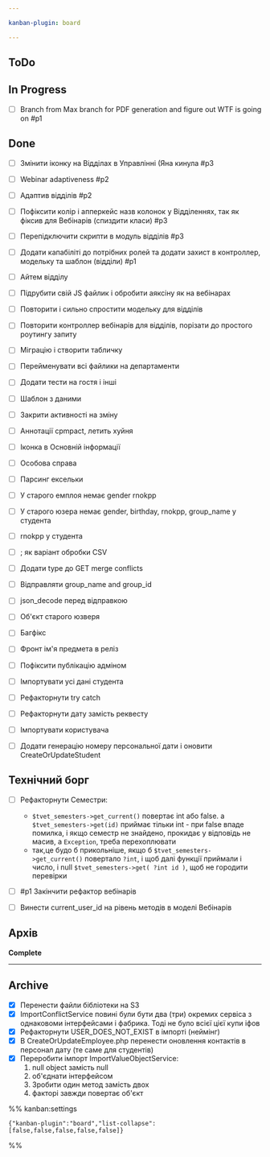 ```yaml
---

kanban-plugin: board

---
```


## ToDo



## In Progress

- [ ] Branch from Max branch for PDF generation and figure out WTF is going on
	#p1


## Done

- [ ] Змінити іконку на Відділах в Управлінні (Яна кинула
	#p3
- [ ] Webinar adaptiveness
	#p2
- [ ] Адаптив відділів
	#p2
- [ ] Пофіксити колір і апперкейс назв колонок у Відділеннях, так як фіксив для Вебінарів (спиздити класи)
	#p3
- [ ] Перепідключити скрипти в модуль відділів 
	#p3
- [ ] Додати капабіліті до потрібних ролей та додати захист в контроллер, модельку та шаблон (відділи)
	#p1
- [ ] Айтем відділу
- [ ] Підрубити свій JS файлик і обробити аяксіну як на вебінарах
- [ ] Повторити і сильно спростити модельку для відділів
- [ ] Повторити контроллер вебінарів для відділів, порізати до простого роутингу запиту
- [ ] Міграцію і створити табличку
- [ ] Перейменувати всі файлики на департаменти
- [ ] Додати тести на гостя і інші
- [ ] Шаблон з даними
- [ ] Закрити активності на зміну
- [ ] Аннотації cpmpact, летить хуйня
- [ ] Іконка в Основній інформації
- [ ] Особова справа
- [ ] Парсинг ексельки
- [ ] У старого емплоя немає gender rnokpp
- [ ] У старого юзера немає gender, birthday, rnokpp, group_name у студента
- [ ] rnokpp у студента
- [ ] ; як варіант обробки CSV
- [ ] Додати type до GET merge conflicts
- [ ] Відправляти group_name and group_id
- [ ] json_decode перед відправкою
- [ ] Об'єкт старого юзверя
- [ ] Багфікс
- [ ] Фронт ім'я предмета в реліз
- [ ] Пофіксити публікацію адміном
- [ ] Імпортувати усі дані студента
- [ ] Рефакторнути try catch
- [ ] Рефакторнути дату замість реквесту
- [ ] Імпортувати користувача
- [ ] Додати генерацію номеру персональної дати і оновити CreateOrUpdateStudent


## Технічний борг

- [ ] Рефакторнути Семестри:
	- `$tvet_semesters->get_current()` повертає int або false. а `$tvet_semesters->get(id)` приймає тільки int - при false впаде помилка, і якщо семестр не знайдено, прокидає у відповідь не масив, а `Exception`, треба перехоплювати
	- так,це будо б прикольніше, якщо б `$tvet_semesters->get_current()` повертало `?int`, і щоб далі функції приймали і число, і null `$tvet_semesters->get( ?int id )`, щоб не городити перевірки
- [ ] #p1 Закінчити рефактор вебінарів
- [ ] Винести current_user_id на рівень методів в моделі Вебінарів


## Архів

**Complete**


***

## Archive

- [x] Перенести файли бібліотеки на S3
- [x] ImportConflictService повині були бути два (три) окремих сервіса з однаковоми інтерфейсами і фабрика. Тоді не було всієї цієї купи іфов
- [x] Рефакторнути USER_DOES_NOT_EXIST в імпорті (неймінг)
- [x] В CreateOrUpdateEmployee.php перенести оновлення контактів в персонал дату (те саме для студентів)
- [x] Переробити імпорт ImportValueObjectService:
	1) null object замість null
	2) об'єднати інтерфейсом
	3) Зробити один метод замість двох
	4) факторі завжди повертає об'єкт

%% kanban:settings
```
{"kanban-plugin":"board","list-collapse":[false,false,false,false,false]}
```
%%